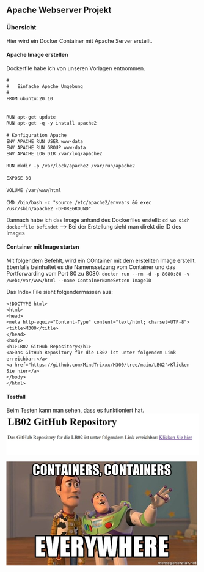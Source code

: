 ## Apache Webserver Projekt
### Übersicht
Hier wird ein Docker Container mit Apache Server erstellt.

#### Apache Image erstellen
Dockerfile habe ich von unseren Vorlagen entnommen.

```
#
#	Einfache Apache Umgebung
#
FROM ubuntu:20.10


RUN apt-get update
RUN apt-get -q -y install apache2 

# Konfiguration Apache
ENV APACHE_RUN_USER www-data
ENV APACHE_RUN_GROUP www-data
ENV APACHE_LOG_DIR /var/log/apache2

RUN mkdir -p /var/lock/apache2 /var/run/apache2

EXPOSE 80

VOLUME /var/www/html

CMD /bin/bash -c "source /etc/apache2/envvars && exec /usr/sbin/apache2 -DFOREGROUND"
```

Dannach habe ich das Image anhand des Dockerfiles erstellt:
`cd wo sich dockerfile befindet` --> Bei der Erstellung sieht man direkt die ID des Images

#### Container mit Image starten
Mit folgendem Befehlt, wird ein COntainer mit dem erstellten Image erstellt. Ebenfalls beinhaltet es die Namenssetzung vom Container und das Portforwarding vom Port 80 zu 8080:
`docker run --rm -d -p 8080:80 -v /web:/var/www/html --name ContainerNameSetzen ImageID`


Das Index File sieht folgendermassen aus:
```
<!DOCTYPE html>
<html>
<head>
<meta http-equiv="Content-Type" content="text/html; charset=UTF-8">
<title>M300</title>
</head>
<body>
<h1>LB02 GitHub Repository</h1>
<a>Das GitHub Repository für die LB02 ist unter folgendem Link erreichbar:</a>
<a href="https://github.com/MindTrixxx/M300/tree/main/LB02">Klicken Sie hier</a>
</body>
</html>
```

#### Testfall
Beim Testen kann man sehen, dass es funktioniert hat.
<img src="/Bilder/Bild5.jpg" alt="Check"/>

<img src="/Bilder/Bild6.jpg" alt="Check"/>